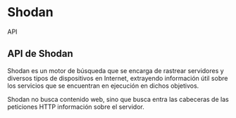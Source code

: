 # Shodan
API

## API de Shodan
Shodan es un motor de búsqueda que se encarga de rastrear servidores y diversos tipos de dispositivos en Internet, extrayendo información útil sobre los servicios que se encuentran en ejecución en dichos objetivos.

Shodan no busca contenido web, sino que busca entra las cabeceras de las peticiones HTTP información sobre el servidor.